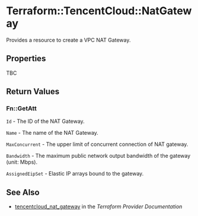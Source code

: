 # Terraform::TencentCloud::NatGateway

Provides a resource to create a VPC NAT Gateway.

## Properties

TBC

## Return Values

### Fn::GetAtt

`Id` - The ID of the NAT Gateway.

`Name` - The name of the NAT Gateway.

`MaxConcurrent` - The upper limit of concurrent connection of NAT gateway.

`Bandwidth` - The maximum public network output bandwidth of the gateway (unit: Mbps).

`AssignedEipSet` - Elastic IP arrays bound to the gateway.

## See Also

* [tencentcloud_nat_gateway](https://www.terraform.io/docs/providers/tencentcloud/r/nat_gateway.html) in the _Terraform Provider Documentation_
